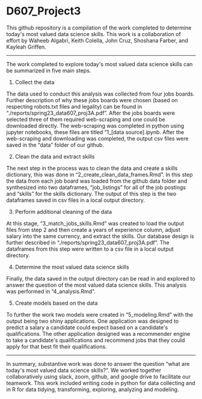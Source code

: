 # D607_Project3

This github repository is a compilation of the work completed to determine today's most valued data science skills. This work is a collaboration of effort by Waheeb Algabri, Keith Colella, John Cruz, Shoshana Farber, and Kayleah Griffen.

--------------------------------------------------------------------------------------------------------------------------

The work completed to explore today's most valued data science skills can be summarized in five main steps.

1) Collect the data

The data used to conduct this analysis was collected from four jobs boards. Further description of why these jobs boards were chosen (based on respecting robots.txt files and legality) can be found in “./reports/spring23_data607_proj3A.pdf”. After the jobs boards were selected three of them required web-scraping and one could be downloaded directly. The web-scraping was completed in python using jupyter notebooks, these files are titled “1_[data source].ipynb. After the web-scraping and downloading was completed, the output csv files were saved in the “data” folder of our github. 

2) Clean the data and extract skills

The next step in the process was to clean the data and create a skills dictionary, this was done in “2_create_clean_data_frames.Rmd”. In this step the data from each job board was loaded from the github data folder and synthesized into two dataframes, “job_listings” for all of the job postings and “skills” for the skills dictionary. The output of this step is the two dataframes saved in csv files in a local output directory.

3) Perform additional cleaning of the data

At this stage, “3_match_jobs_skills.Rmd” was created to load the output files from step 2 and then create a years of experience column, adjust salary into the same currency, and extract the skills. Our database design is further described in “./reports/spring23_data607_proj3A.pdf”. The dataframes from this step were written to a csv file in a local output directory.

4) Determine the most valued data science skills

Finally, the data saved in the output directory can be read in and explored to answer the question of the most valued data science skills. This analysis was performed in “4_analysis.Rmd”.

5) Create models based on the data

To further the work two models were created in “5_modeling.Rmd” with the output being two shiny applications. One application was designed to predict a salary a candidate could expect based on a candidate's qualifications. The other application designed was a recommender engine to take a candidate's qualifications and recommend jobs that they could apply for that best fit their qualifications. 

--------------------------------------------------------------------------------------------------------------------------

In summary, substantive work was done to answer the question “what are today's most valued data science skills?”. We worked together collaboratively using slack, zoom, github, and google drive to facilitate our teamwork. This work included writing code in python for data collecting and in R for data tidying, transforming, exploring, analyzing and modeling. 
